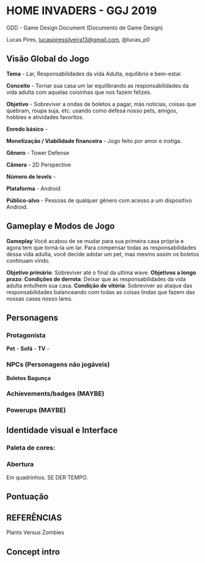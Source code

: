 HOME INVADERS - GGJ 2019
========================
GDD - Game Design Document
(Documento de Game Design)

Lucas Pires, lucaspiressilveira13@gmail.com, @lucas_p0

Visão Global do Jogo
--------------------

**Tema** - Lar, Responsabilidades da vida Adulta, equilibrio e bem-estar.

**Conceito** -  Tornar sua casa um lar equilibrando as responsabilidades da vida adulta com aquelas coisinhas que nos fazem felizes.

**Objetivo** - Sobreviver a ondas de boletos a pagar, más notícias, coisas que quebram, roupa suja, etc. usando como defesa nosso pets, amigos, hobbies e atividades favoritos.

**Enredo básico** -

**Monetização / Viabilidade financeira** - Jogo feito por amor e instiga.


**Gênero** - Tower Defense


**Câmera**  - 2D Perspective


**Número de levels** - 


**Plataforma** - Android


**Público-alvo** - Pessoas de qualquer gênero com acesso a um dispositivo Android.
	



Gameplay e Modos de Jogo
------------------------

**Gameplay**
Você acabou de se mudar para sua primeira casa própria e agora tem que torná-la um lar. Para compensar todas as responsabilidades dessa vida adulta, você decide adotar um pet, mas mesmo assim os boletos continuam vindo.

**Objetivo primário**: Sobreviver até o final da ultima wave.
**Objetivos a longo prazo**: 
**Condições de derrota**: Deixar que as responsabilidades da vida adulta entulhem sua casa.
**Condição de vitória**: Sobreviver ao ataque das responsabilidades balanceando com todas as coisas lindas que fazem das nossas casas nosso lares.

Personagens 
-------------
### **Protagonista** 
**Pet** - 
**Sofá** - 
**TV** -  


### NPCs (Personagens não jogáveis)
**Boletos**
**Bagunça** 


### Achievements/badges (MAYBE)





### Powerups  (MAYBE)








Identidade visual e Interface
-----------------------------

### **Paleta de cores**: 






### **Abertura**
Em quadrinhos. SE DER TEMPO.



Pontuação
----------------




## **REFERÊNCIAS**
Plants Versus Zombies



## **Concept intro**
